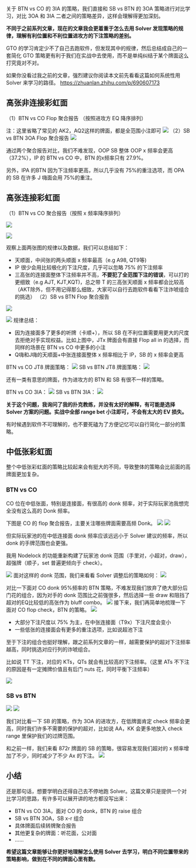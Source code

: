 关于 BTN vs CO 的 3IA 的策略，我们直接和 SB vs BTN 的 3OA 策略进行对比学习，对比 3OA 和 3IA 二者之间的策略差异，这样会理解得更加深刻。 

**不同于之前系列文章，现在的文章我会更着重于怎么去用 Solver 发现策略的规律，理解有利位置和不利位置进攻方的下注策略的差别。**

GTO 的学习肯定少不了自己去跑软件，但发现其中的规律，然后总结成自己的一套简化 GTO 策略更有利于我们在实战中去使用，而不是单纯纠结于某个牌面这么打究竟对不对。 

如果你没看过我之前的文章，强烈建议你阅读本文前先看看这篇如何系统性用 Solver 来学习的路径。
https://zhuanlan.zhihu.com/p/690607173
## 高张非连接彩虹面 

（1）BTN vs CO Flop 聚合报告 （按照进攻方 EQ 降序排列）

注：这里省略了常见的 AK2，AQ2这样的牌面，都是全范围小注即可
![](https://image-upload-1307521651.cos.ap-nanjing.myqcloud.com/picture_upload/20240423171527.png)
（2）SB vs BTN 3OA  Flop 聚合报告
![](https://image-upload-1307521651.cos.ap-nanjing.myqcloud.com/picture_upload/20240321102951.png)

通过两个聚合报告对比，我们不难发现，OOP SB 整体 OOP x 频率会更高（37.2%），IP 的 BTN vs CO 中，BTN 的x频率只有 27.9%。

另外，IPA 的BTN 因为下注频率更高，所以几乎没有 75%的重注选项，而 OPA 的 SB 在许多 J 嗨面会用 75%的重注。 

## 高张连接彩虹面 

（1）BTN vs CO 聚合报告（按照 x 频率降序排列）

![](https://image-upload-1307521651.cos.ap-nanjing.myqcloud.com/picture_upload/20240512181733.png)

![](https://image-upload-1307521651.cos.ap-nanjing.myqcloud.com/picture_upload/20240512181828.png)

观察上面两张图的规律以及数据，我们可以总结如下：
- 天顺面，中间张的两头顺面 x 频率最高（e.g A98, QT9等)
- IP 很少会用比较极化的下注尺度，几乎可以忽略 75% 的下注频率
- 三高张的连接面整体下注频率并不高，**不要犯了全范围下注的错误**，可以打的更细致（e.g AJT, KJT,KQT)，总之带 T 的三高张天顺面 x 频率都会比较高（AKT除外，但不用记得那么细致，大家可以自行去跑软件看看下注诈唬组合的挑选）
（2）SB vs BTN Flop 聚合报告

![](https://image-upload-1307521651.cos.ap-nanjing.myqcloud.com/picture_upload/20240512182304.png)

![](https://image-upload-1307521651.cos.ap-nanjing.myqcloud.com/picture_upload/20240512182637.png)
规律总结：
- 因为连接面多了更多的听牌（卡顺+），所以 SB 在不利位置需要用更大的尺度去拒绝对手实现权益。比如上图中，JTx 牌面会有直接 Flop all in 的选择，而同样的场景在 BTN vs CO 中更多的小注
- Q嗨和J嗨的天顺面+中张连接面整体 x 频率相比于 IP，SB 的 x 频率会更高

BTN vs CO JT8 牌面策略：
![](https://image-upload-1307521651.cos.ap-nanjing.myqcloud.com/picture_upload/20240512185951.png)
SB vs BTN JT8 牌面策略：
![](https://image-upload-1307521651.cos.ap-nanjing.myqcloud.com/picture_upload/20240512190133.png)

还有一类有意思的牌面，作为进攻方的 BTN 和 SB 有很不一样的策略。

BTN vs CO 3IA：
![](https://image-upload-1307521651.cos.ap-nanjing.myqcloud.com/picture_upload/20240512191204.png)
SB vs BTN 3IA：
![](https://image-upload-1307521651.cos.ap-nanjing.myqcloud.com/picture_upload/20240512191225.png)

**关于这个问题，我询问了我的扑克教练，并没有太好的解释，有可能是选择 Solver 方案的问题。实战中全部 range bet 小注即可，不会有太大的 EV 损失。** 

有时候遇到软件不可理解的，也不要死磕为了方便记忆可以自行简化一部分的策略。

## 中低张彩虹面 

整个中低张彩虹面的策略比较起来会有挺大的不同，导致整体的策略会比前面的高牌面更加复杂。 

### BTN vs CO 
CO 位在中低张面，特别是连接面，有很高的 donk 频率，对于实际玩家池我想完全没有这么高的 Donk 频率。 

下图是 CO 的 flop 聚合报告，主要关注哪些牌面需要高频 Donk。
![](https://image-upload-1307521651.cos.ap-nanjing.myqcloud.com/picture_upload/20240512220537.png)
![](https://image-upload-1307521651.cos.ap-nanjing.myqcloud.com/picture_upload/20240330143057.png)

但实际玩家池的在中低连接面 donk 频率应该远远小于 Solver 建议的频率，所以 donk 的手牌范围也会更强。 

我用 Nodelock 的功能重新构建了玩家池 donk 范围（手里对，小超对，draw），超强牌（顺子，set 普遍更倾向于 check）。

![](https://image-upload-1307521651.cos.ap-nanjing.myqcloud.com/picture_upload/20240428085003.png)
面对这样的 donk 范围，我们来看看 Solver 调整后的策略如何：
![](https://image-upload-1307521651.cos.ap-nanjing.myqcloud.com/picture_upload/20240428085030.png)

对比一下面对 CO donk 95%频率的 BTN 策略，不难发现我们放弃了绝大部分后门花的组合，因为对手的 donk 范围比之前强很多，然后选择一些 draw 和阻挡了超对的EQ比较低的高张作为 bluff combo。 
![](https://image-upload-1307521651.cos.ap-nanjing.myqcloud.com/picture_upload/20240428085300.png)
接下来，我们再简单地梳理一下面对 CO flop check，BTN 的策略。
![](https://image-upload-1307521651.cos.ap-nanjing.myqcloud.com/picture_upload/20240512224751.png)
- 大部分下注尺度以 75% 为主，在中张连接面（T9x）下注尺度会变小
- 一些低张的连接面会有更多的重注选项，比如说超池下注

至于下注的组合也挺好理解，跟之前系列文章的一样，越需要保护的超对下注频率越高，同时挑选对应行列的诈唬组合。

比如说 TT 下注，对应的 KTs，QTs 就会有比较高的下注频率。（这里 ATs 不下注的原因是有一定摊牌价值且有后门 nuts 花，同时平衡下注频率）

![](https://image-upload-1307521651.cos.ap-nanjing.myqcloud.com/picture_upload/20240512225826.png)

### SB vs BTN 
![](https://image-upload-1307521651.cos.ap-nanjing.myqcloud.com/picture_upload/20240512231218.png)
![](https://image-upload-1307521651.cos.ap-nanjing.myqcloud.com/picture_upload/20240512231225.png)

我们对比看一下 SB 的策略，作为 3OA 的进攻方，在低牌面肯定 check 频率会更高，同时我们许多不需要的保护的超对，比如说 AA，KK 会更多地放入 check range 里保护我们的过牌范围。 

和之前一样，我们来看 872r 牌面的 SB 的策略，很容易发现我们超对的 x 频率增加了不少，同时减少了不少 Ax 的下注。 
![](https://image-upload-1307521651.cos.ap-nanjing.myqcloud.com/picture_upload/20240512231436.png)

## 小结 

还是那句话，想要学明白还得自己去不停地跑 Solver。这篇文章只是提供一个对比学习的思路，有许多可以展开讲的地方都没写出来：
- BTN vs CO 3IA，面对 CO 的 donk，BTN 的 raise 组合
- SB vs BTN 3OA，SB x-r 组合
- 具体牌面后续转牌聚合报告
- 其他更复杂的牌面：听花面，公对面
- ...... 

**希望这篇文章能够让你更好地理解怎么使用 Solver 去学习，明白不同位置带来的策略影响，做到在不同的牌面心里有数。**



